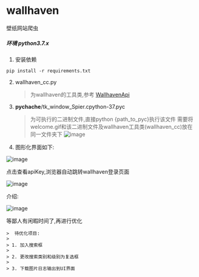 # wallhaven
壁纸网站爬虫

##### 环境 python3.7.x
1. 安装依赖
```shell
pip install -r requirements.txt
```
2. wallhaven_cc.py
   > 为wallhaven的工具类,参考 [WallhavenApi](https://github.com/Goblenus/WallhavenApi)
3. __pychache__/tk_window_Spier.cpython-37.pyc
   > 为可执行的二进制文件,直接python {path_to_pyc}执行该文件
   > 需要将welcome.gif和该二进制文件及wallhaven工具类(wallhaven_cc)放在同一文件夹下
   ![image](https://user-images.githubusercontent.com/44967393/163918247-93cf59ff-7149-403f-b64b-618446468cbc.png)

4. 图形化界面如下:
  
  ![image](https://user-images.githubusercontent.com/44967393/163918298-72e9ded4-45a4-44bc-996a-f0f294b7e290.png)
  
  
  点击查看apiKey,浏览器自动跳转wallhaven登录页面
  
  ![image](https://user-images.githubusercontent.com/44967393/163918409-fbfa2c88-1a41-4563-a4dc-07e5cbb137b1.png)
  
  
  介绍:
  
  ![image](https://user-images.githubusercontent.com/44967393/163918573-9663db0d-a4f1-49ae-b358-281a7515751c.png)




  
  等鄙人有闲暇时间了,再进行优化
   
    >  待优化项目:
    > 
    > 1. 加入搜索框
    >
    > 2. 更改搜索类别和级别为复选框
    >
    > 3. 下载图片日志输出到UI界面
   
